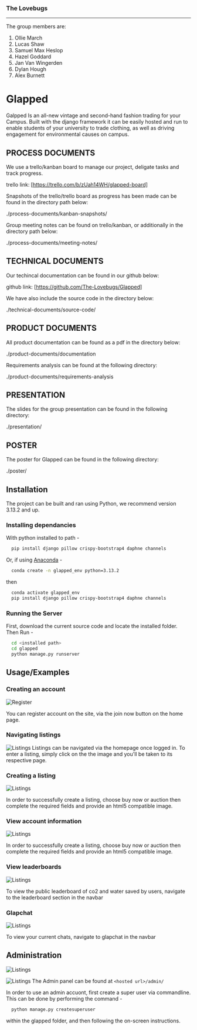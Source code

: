 
### The Lovebugs
___

The group members are:

1. Ollie March
2. Lucas Shaw
3. Samuel Max Heslop
4. Hazel Goddard
5. Jan Van Wingerden
6. Dylan Hough
7. Alex Burnett


# Glapped

Galpped Is an all-new vintage and second-hand fashion trading for your Campus. Built with the django framework it can be easily hosted and run to enable students of your university to trade clothing, as well as driving engagement for environmental causes on campus.

## PROCESS DOCUMENTS
We use a trello/kanban board to manage our project, deligate tasks and track progress.

trello link: [https://trello.com/b/zUah14WH/glapped-board]

Snapshots of the trello/trello board as progress has been made can be found in the directory path below:

./process-documents/kanban-snapshots/

Group meeting notes can be found on trello/kanban, or additionally in the directory path below:

./process-documents/meeting-notes/


## TECHNICAL DOCUMENTS
Our techincal documentation can be found in our github below:

github link: [https://github.com/The-Lovebugs/Glapped]

We have also include the source code in the directory below:

./technical-documents/source-code/

## PRODUCT DOCUMENTS
All product documentation can be found as a pdf in the directory below:

./product-documents/documentation

Requirements analysis can be found at the following directory:

./product-documents/requirements-analysis

## PRESENTATION

The slides for the group presentation can be found in the following directory:

./presentation/

## POSTER

The poster for Glapped can be found in the following directory:

./poster/


## Installation

The project can be built and ran using Python, we recommend version 3.13.2 and up.
  
### Installing dependancies
With python installed to path - 
```bash
  pip install django pillow crispy-bootstrap4 daphne channels
```

  
Or, if using [Anaconda]("https://www.anaconda.com/download") - 

```bash
  conda create -n glapped_env python=3.13.2
```
then
```bash
  conda activate glapped_env
  pip install django pillow crispy-bootstrap4 daphne channels
```
  
### Running the Server

First, download the current source code and locate the installed folder. Then Run - 
```bash
  cd <installed path>
  cd glapped
  python manage.py runserver
```

## Usage/Examples
### Creating an account
![Register](https://i.imgur.com/ie5jv35.png)

You can register account on the site, via the join now button on the home page.

### Navigating listings
![Listings](https://i.imgur.com/Lg2xoIu.png)
Listings can be navigated via the homepage once logged in. To enter a listing, simply click on the the image and you'll be taken to its respective page.

### Creating a listing
![Listings](https://i.imgur.com/s63cncE.png)

In order to successfully create a listing, choose buy now or auction then complete the required fields and provide an html5 compatible image.

### View account information
![Listings](https://i.imgur.com/7l1sneZ.png)

In order to successfully create a listing, choose buy now or auction then complete the required fields and provide an html5 compatible image.

### View leaderboards
![Listings](https://i.imgur.com/tgrPsDx.png)

To view the public leaderboard of co2 and water saved by users, navigate to the leaderboard section in the navbar

### Glapchat
![Listings](https://i.imgur.com/WH7rPmB.png)

To view your current chats, navigate to glapchat in the navbar

## Administration
![Listings](https://i.imgur.com/w7rL5pP.png)
  
  

![Listings](https://i.imgur.com/iKc9gtx.png)
The Admin panel can be found at ```<hosted url>/admin/```   
  
In order to use an admin accuont, first create a super user via commandline. This can be done by performing the command -
  
```bash
  python manage.py createsuperuser
```

within the glapped folder, and then following the on-screen instructions.
